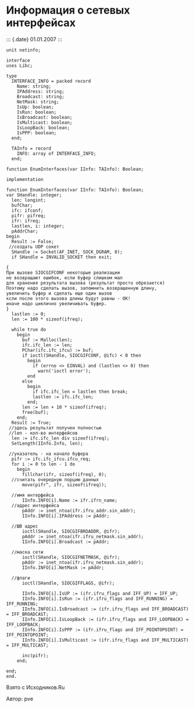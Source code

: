 Информация о сетевых интерфейсах
================================

::: {.date}
01.01.2007
:::

    unit netinfo;
     
    interface
    uses Libc;
     
    type
      INTERFACE_INFO = packed record
        Name: string;
        IPAddress: string;
        Broadcast: string;
        NetMask: string;
        IsUp: boolean;
        IsRun: boolean;
        IsBroadcast: boolean;
        IsMulticast: boolean;
        IsLoopBack: boolean;
        IsPPP: boolean;
      end;
     
      TAInfo = record
        INFO: array of INTERFACE_INFO;
      end;
     
    function EnumInterfaces(var IInfo: TAInfo): Boolean;
     
    implementation
     
    function EnumInterfaces(var IInfo: TAInfo): Boolean;
    var SHandle: integer;
      len: longint;
      bufChar;
      ifc: ifconf;
      pifr: pifreq;
      ifr: ifreq;
      lastlen, i: integer;
      pAddrChar;
    begin
      Result := False;
     //создать UDP сокет
      SHandle := Socket(AF_INET, SOCK_DGRAM, 0);
      if SHandle = INVALID_SOCKET then exit;
     
    {
    При вызове SIOCGIFCONF некоторые реализации
    не возвращают ошибок, если буфер слишком мал
    для хранения результата вызова (результат просто обрезается)
    Поэтому надо сделать вызов, запомнить возвращенную длину,
    увеличить буфер и сделать еще один вызов
    ксли после этого вызова длины будут равны - OK!
    иначе надо циклично увеличивать буфер.
    }
      lastlen := 0;
      len := 100 * sizeof(ifreq);
     
      while true do
        begin
          buf := Malloc(len);
          ifc.ifc_len := len;
          PChar(ifc.ifc_ifcu) := buf;
          if ioctl(SHandle, SIOCGIFCONF, @ifc) < 0 then
            begin
              if (errno <> EINVAL) and (lastlen <> 0) then
                warn('ioctl error');
            end
          else
            begin
              if ifc.ifc_len = lastlen then break;
              lastlen := ifc.ifc_len;
            end;
          len := len + 10 * sizeof(ifreq);
          free(buf);
        end;
      Result := True;
     //здесь результат получен полностью
     //len - кол-во интерфейсов
      len := ifc.ifc_len div sizeof(ifreq);
      SetLength(IInfo.Info, len);
     
     //указатель - на начало буфера
      pifr := ifc.ifc_ifcu.ifcu_req;
      for i := 0 to len - 1 do
        begin
          fillchar(ifr, sizeof(ifreq), 0);
      //считать очередную порцию данных
          move(pifr^, ifr, sizeof(ifreq));
     
      //имя интерфейса
          IInfo.INFO[i].Name := ifr.ifrn_name;
      //адрес интерфейса
          pAddr := inet_ntoa(ifr.ifru_addr.sin_addr);
          IInfo.INFO[i].IPAddress := pAddr;
     
      //ШВ адрес
          ioctl(SHandle, SIOCGIFBRDADDR, @ifr);
          pAddr := inet_ntoa(ifr.ifru_netmask.sin_addr);
          IInfo.INFO[i].Broadcast := pAddr;
     
      //маска сети
          ioctl(SHandle, SIOCGIFNETMASK, @ifr);
          pAddr := inet_ntoa(ifr.ifru_netmask.sin_addr);
          IInfo.INFO[i].NetMask := pAddr;
     
      //флаги
          ioctl(SHandle, SIOCGIFFLAGS, @ifr);
     
          IInfo.INFO[i].IsUP := (ifr.ifru_flags and IFF_UP) = IFF_UP;
          IInfo.INFO[i].IsRun := (ifr.ifru_flags and IFF_RUNNING) = IFF_RUNNING;
          IInfo.INFO[i].IsBroadcast := (ifr.ifru_flags and IFF_BROADCAST) = IFF_BROADCAST;
          IInfo.INFO[i].IsLoopBack := (ifr.ifru_flags and IFF_LOOPBACK) = IFF_LOOPBACK;
          IInfo.INFO[i].IsPPP := (ifr.ifru_flags and IFF_POINTOPOINT) = IFF_POINTOPOINT;
          IInfo.INFO[i].IsMulticast := (ifr.ifru_flags and IFF_MULTICAST) = IFF_MULTICAST;
     
          inc(pifr);
        end;
     
    end;
    end.

Взято с Исходников.Ru

Автор: pve
